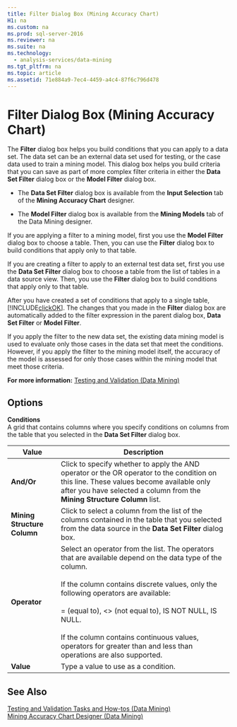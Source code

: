 ```yaml
---
title: Filter Dialog Box (Mining Accuracy Chart)
H1: na
ms.custom: na
ms.prod: sql-server-2016
ms.reviewer: na
ms.suite: na
ms.technology: 
  - analysis-services/data-mining
ms.tgt_pltfrm: na
ms.topic: article
ms.assetid: 71e884a9-7ec4-4459-a4c4-87f6c796d478
---
```

# Filter Dialog Box (Mining Accuracy Chart)
  The **Filter** dialog box helps you build conditions that you can apply to a data set. The data set can be an external data set used for testing, or the case data used to train a mining model. This dialog box helps you build criteria that you can save as part of more complex filter criteria in either the **Data Set Filter** dialog box or the **Model Filter** dialog box.  
  
-   The **Data Set Filter** dialog box is available from the **Input Selection** tab of the **Mining Accuracy Chart** designer.  
  
-   The **Model Filter** dialog box is available from the **Mining Models** tab of the Data Mining designer.  
  
 If you are applying a filter to a mining model, first you use the **Model Filter** dialog box to choose a table. Then, you can use the **Filter** dialog box to build conditions that apply only to that table.  
  
 If you are creating a filter to apply to an external test data set, first you use the **Data Set Filter** dialog box to choose a table from the list of tables in a data source view. Then, you use the **Filter** dialog box to build conditions that apply only to that table.  
  
 After you have created a set of conditions that apply to a single table, [!INCLUDE[clickOK](../../Topics/TopicNameContainA/includes/clickOK_md.md)]. The changes that you made in the **Filter** dialog box are automatically added to the filter expression in the parent dialog box, **Data Set Filter** or **Model Filter**.  
  
 If you apply the filter to the new data set, the existing data mining model is used to evaluate only those cases in the data set that meet the conditions. However, if you apply the filter to the mining model itself, the accuracy of the model is assessed for only those cases within the mining model that meet those criteria.  
  
 **For more information:** [Testing and Validation &#40;Data Mining&#41;](../../Topics/TopicNameNotContainA/Testing-and-Validation--Data-Mining-.md)  
  
## Options  
 **Conditions**  
 A grid that contains columns where you specify conditions on columns from the table that you selected in the **Data Set Filter** dialog box.  
  
|Value|Description|  
|-----------|-----------------|  
|**And/Or**|Click to specify whether to apply the AND operator or the OR operator to the condition on this line. These values become available only after you have selected a column from the **Mining Structure Column** list.|  
|**Mining Structure Column**|Click to select a column from the list of the columns contained in the table that you selected from the data source in the **Data Set Filter** dialog box.|  
|**Operator**|Select an operator from the list. The operators that are available depend on the data type of the column.<br /><br /> If the column contains discrete values, only the following operators are available:<br /><br /> = (equal to), <> (not equal to), IS NOT NULL, IS NULL.<br /><br /> If the column contains continuous values, operators for greater than and less than operations are also supported.|  
|**Value**|Type a value to use as a condition.|  
  
## See Also  
 [Testing and Validation Tasks and How-tos &#40;Data Mining&#41;](../../Topics/TopicNameNotContainA/Testing-and-Validation-Tasks-and-How-tos--Data-Mining-.md)   
 [Mining Accuracy Chart Designer &#40;Data Mining&#41;](../../Topics/TopicNameNotContainA/Mining-Accuracy-Chart-Designer--Data-Mining-.md)  
  
  